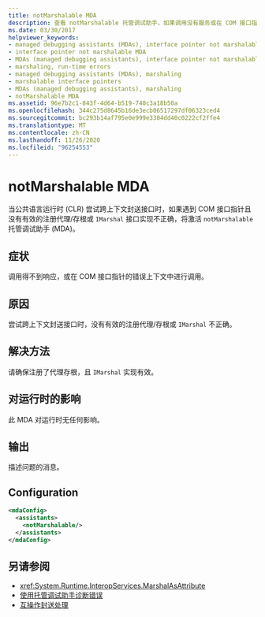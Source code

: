 ```yaml
---
title: notMarshalable MDA
description: 查看 notMarshalable 托管调试助手，如果调用没有服务或在 COM 接口指针的错误上下文中出现，则可以激活。
ms.date: 03/30/2017
helpviewer_keywords:
- managed debugging assistants (MDAs), interface pointer not marshalable
- interface pointer not marshalable MDA
- MDAs (managed debugging assistants), interface pointer not marshalable
- marshaling, run-time errors
- managed debugging assistants (MDAs), marshaling
- marshalable interface pointers
- MDAs (managed debugging assistants), marshaling
- notMarshalable MDA
ms.assetid: 96e7b2c1-843f-4d64-b519-740c3a18b50a
ms.openlocfilehash: 344c275d8645b16de3ecb06517297df06323ced4
ms.sourcegitcommit: bc293b14af795e0e999e3304dd40c0222cf2ffe4
ms.translationtype: MT
ms.contentlocale: zh-CN
ms.lasthandoff: 11/26/2020
ms.locfileid: "96254553"
---
```

# <a name="notmarshalable-mda"></a>notMarshalable MDA

当公共语言运行时 (CLR) 尝试跨上下文封送接口时，如果遇到 COM 接口指针且没有有效的注册代理/存根或 `IMarshal` 接口实现不正确，将激活 `notMarshalable` 托管调试助手 (MDA)。  
  
## <a name="symptoms"></a>症状  

 调用得不到响应，或在 COM 接口指针的错误上下文中进行调用。  
  
## <a name="cause"></a>原因  

 尝试跨上下文封送接口时，没有有效的注册代理/存根或 `IMarshal` 不正确。  
  
## <a name="resolution"></a>解决方法  

 请确保注册了代理存根，且 `IMarshal` 实现有效。  
  
## <a name="effect-on-the-runtime"></a>对运行时的影响  

 此 MDA 对运行时无任何影响。  
  
## <a name="output"></a>输出  

 描述问题的消息。  
  
## <a name="configuration"></a>Configuration  
  
```xml  
<mdaConfig>  
  <assistants>  
    <notMarshalable/>  
  </assistants>  
</mdaConfig>  
```  
  
## <a name="see-also"></a>另请参阅

- <xref:System.Runtime.InteropServices.MarshalAsAttribute>
- [使用托管调试助手诊断错误](diagnosing-errors-with-managed-debugging-assistants.md)
- [互操作封送处理](../interop/interop-marshaling.md)
